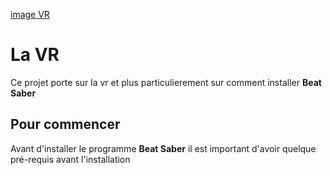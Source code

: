 [image VR](https://www.01net.com/app/uploads/2022/06/realite-virtuelle.jpg)
# La VR

Ce projet porte sur la vr et plus particulierement sur comment installer **Beat Saber**

## Pour commencer

Avant d'installer le programme **Beat Saber** il est important d'avoir quelque pré-requis avant l'installation
